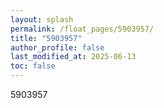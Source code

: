 ```yaml
---
layout: splash
permalink: /float_pages/5903957/
title: "5903957"
author_profile: false
last_modified_at: 2025-06-13
toc: false
---
```

 
5903957
